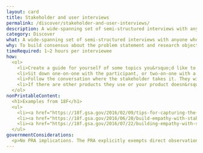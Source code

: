 ```yaml
---
layout: card
title: Stakeholder and user interviews
permalink: /discover/stakeholder-and-user-interviews/
description: A wide-spanning set of semi-structured interviews with anyone who has an interest in a project&rsquo;s success, including users.
category: Discover
what: A wide-spanning set of semi-structured interviews with anyone who has an interest in a project&rsquo;s success, including users.
why: To build consensus about the problem statement and research objectives.
timeRequired: 1–2 hours per interviewee
how:
  <ol>
    <li>Create a guide for yourself of some topics you&rsquo;d like to ask about, and some specific questions as a back up. Questions will often concern the individual&rsquo;s role, the organization, the individuals&rsquo; needs, and metrics for success of the project.</li>
    <li>Sit down one-on-one with the participant, or two-on-one with a note-taker or joint interviewer, in a focused environment. Introduce yourself. Explain the premise for the interview as far as you can without biasing their responses.</li>
    <li>Follow the conversation where the stakeholder takes it. They will focus on their priorities and interests. Be comfortable with silences, which allow the stakeholder to elaborate. To keep from getting entirely off course, use your interview guide to make sure you cover what you need to. Ask lots of &ldquo;why is that&rdquo; and &ldquo;how do you do that&rdquo; questions.</li>
    <li>If there are other products they use or your product doesn&rsquo;t have constraints imposed by prior work, observe the stakeholders using a <a href="/decide/comparative-analysis/">competing product</a>.</li>
  </ol>
nonPrintableContent:
  <h1>Examples from 18F</h1>
  <ul>
    <li><a href="https://18f.gsa.gov/2016/02/09/tips-for-capturing-the-best-data-from-user-interviews/">&ldquo;Tips for capturing the best data from user interviews&rdquo; Ryan Sibley.</a></li>
    <li><a href="https://18f.gsa.gov/2016/06/20/build-empathy-with-stakeholder-interviews-part-1-preparation/">&ldquo;Build empathy with stakeholder interviews, part 1&colon; Preparation.&rdquo; Andrew Maier.</a></li>  
    <li><a href="https://18f.gsa.gov/2016/07/22/building-empathy-with-stakeholder-interviews-part-2-conversation/">&ldquo;Build empathy with stakeholder interviews, part 2&colon; Conversation.&rdquo; Andrew Maier.</a></li>  
  </ul>
governmentConsiderations:
  <p>No PRA implications. The PRA explicitly exempts direct observation and non-standardized conversation, 5 CFR 1320.3(h)3. See the methods for <a href="/fundamentals/recruiting/">Recruiting</a> and <a href="/fundamentals/privacy/">Privacy</a> for more tips on taking input from the public.</p>
---
```

